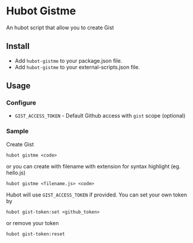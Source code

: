 # Hubot Gistme

An hubot script that allow you to create Gist

## Install

- Add `hubot-gistme` to your package.json file.
- Add `hubot-gistme` to your external-scripts.json file.

## Usage

### Configure

- `GIST_ACCESS_TOKEN` - Default Github access with `gist` scope (optional)

### Sample

Create Gist

```
hubot gistme <code>
```

or you can create with filename with extension for syntax highlight (eg. hello.js)

```
hubot gistme <filename.js> <code>
```

Hubot will use `GIST_ACCESS_TOKEN` if provided. You can set your own token by

```
hubot gist-token:set <github_token>
```

or remove your token

```
hubot gist-token:reset
```

